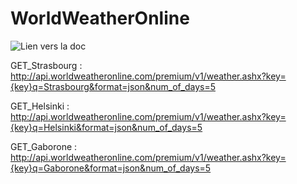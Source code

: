 WorldWeatherOnline
=================

![Lien vers la doc](https://developer.worldweatheronline.com/api/docs/local-city-town-weather-api.aspx)

GET_Strasbourg : http://api.worldweatheronline.com/premium/v1/weather.ashx?key={key}q=Strasbourg&format=json&num_of_days=5

GET_Helsinki : http://api.worldweatheronline.com/premium/v1/weather.ashx?key={key}q=Helsinki&format=json&num_of_days=5

GET_Gaborone : http://api.worldweatheronline.com/premium/v1/weather.ashx?key={key}q=Gaborone&format=json&num_of_days=5

